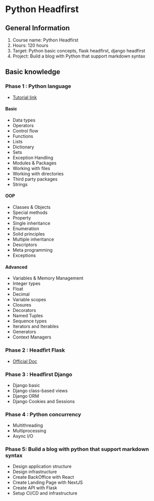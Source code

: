 # Python Headfirst

## General Information

1. Course name: Python Headfirst
2. Hours: 120 hours
3. Target: Python basic concepts, flask headfirst, django headfirst
4. Project: Build a blog with Python that support markdown syntax

## Basic knowledge

### Phase 1 : Python language

- [Tutorial link](https://www.pythontutorial.net)

#### Basic

- Data types
- Operators
- Control flow
- Functions
- Lists
- Dictionary
- Sets
- Exception Handling
- Modules & Packages
- Working with files
- Working with directories
- Third party packages
- Strings

#### OOP

- Classes & Objects
- Special methods
- Property
- Single inheritance
- Enumeration
- Solid principles
- Multiple inheritance
- Descriptors
- Meta programming
- Exceptions

#### Advanced

- Variables & Memory Management
- Integer types
- Float
- Decimal
- Variable scopes
- Closures
- Decorators
- Named Tuples
- Sequence types
- Iterators and Iterables
- Generators
- Context Managers

### Phase 2 : Headfirt Flask

- [Official Doc](https://flask.palletsprojects.com/en/2.3.x/)

### Phase 3 : Headfirst Django

- Django basic
- Django class-based views
- Django ORM
- Django Cookies and Sessions

### Phase 4 : Python concurrency

- Multithreading
- Multiprocessing
- Async I/O

### Phase 5: Build a blog with python that support markdown syntax

- Design application structure
- Design infrastructure
- Create BackOffice with React
- Create Landing Page with NextJS
- Create API with Flask
- Setup CI/CD and infrastructure
